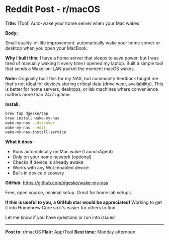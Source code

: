 # Reddit Post - r/macOS

**Title:** [Tool] Auto-wake your home server when your Mac wakes

**Body:**

Small quality-of-life improvement: automatically wake your home server or desktop when you open your MacBook.

**Why I built this:**
I have a home server that sleeps to save power, but I was tired of manually waking it every time I opened my laptop. Built a simple tool that sends a Wake-on-LAN packet the moment macOS wakes.

**Note:** Originally built this for my NAS, but community feedback taught me that's not ideal for devices storing critical data (drive wear, availability). This is better for home servers, desktops, or lab machines where convenience matters more than 24/7 uptime.

**Install:**
```bash
brew tap dgeske/tap
brew install wake-my-nas
wake-my-nas --discover
wake-my-nas --edit
wake-my-nas-install-service
```

**What it does:**
- Runs automatically on Mac wake (LaunchAgent)
- Only on your home network (optional)
- Checks if device is already awake
- Works with any WoL-enabled device
- Built-in device discovery

**GitHub:** https://github.com/dgeske/wake-my-nas

Free, open source, minimal setup. Great for home lab setups.

**If this is useful to you, a GitHub star would be appreciated!** Working to get it into Homebrew Core so it's easier for others to find.

Let me know if you have questions or run into issues!

---

**Post to:** r/macOS
**Flair:** App/Tool
**Best time:** Monday afternoon

